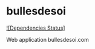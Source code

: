 # bullesdesoi
[![Dependencies Status]](https://david-dm.org/devSamsane/bullesdesoi)

Web application bullesdesoi.com
